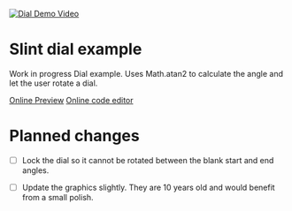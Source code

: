 <!-- Copyright © SixtyFPS GmbH <info@slint.dev> ; SPDX-License-Identifier: MIT -->
[![Dial Demo Video](https://github.com/user-attachments/assets/f9a4835d-5567-4fc2-bd4d-30b2e979f491)](https://github.com/user-attachments/assets/83fb39b3-a26e-4878-ba92-b27b4c3beb36)



# Slint dial example

Work in progress Dial example. Uses Math.atan2 to calculate the angle and let the user rotate a dial.

[Online Preview](https://slint.dev/snapshots/master/editor/preview.html?load_url=https://raw.githubusercontent.com/slint-ui/slint/master/examples/dial/dial.slint)
[Online code editor](https://slint.dev/snapshots/master/editor/index.html?load_url=https://raw.githubusercontent.com/slint-ui/slint/master/examples/dial/dial.slint)

# Planned changes

- [ ] Lock the dial so it cannot be rotated between the blank start and end angles.
- [ ] Update the graphics slightly. They are 10 years old and would benefit from a small polish.



